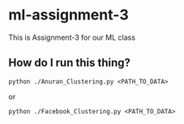 # ml-assignment-3
This is Assignment-3 for our ML class

## How do I run this thing?

```
python ./Anuran_Clustering.py <PATH_TO_DATA>
```

or

```
python ./Facebook_Clustering.py <PATH_TO_DATA>
```
